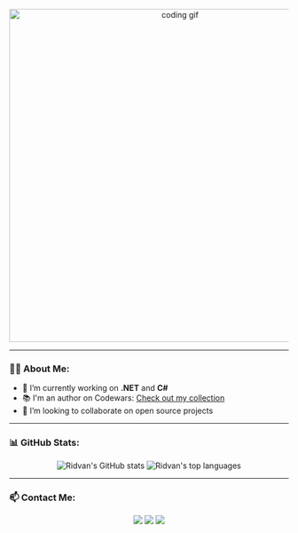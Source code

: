 <!-- Profil Banner GIF -->
<p align="center">
  <img src="https://camo.githubusercontent.com/d1e9733ec79822bcadf8b9a1035840ee511e2f022fe9f652cc163db23dc171d3/68747470733a2f2f6d656469612e67697068792e636f6d2f6d656469612f53576f536b4e36447854737a71494b4571762f67697068792e676966" alt="coding gif" width="600" />
</p>

---

### 👨‍💻 About Me:

- 🚀 I’m currently working on **.NET** and **C#**
- 📚 I'm an author on Codewars: [Check out my collection](https://www.codewars.com/collections/ill-take-your-bet-youre-gonna-regret)
- 🤝 I’m looking to collaborate on open source projects

---

### 📊 GitHub Stats:

<p align="center">
  <img src="https://github-readme-stats.vercel.app/api?username=RidvanOzturk&show_icons=true&theme=radical" alt="Ridvan's GitHub stats" />
  <img src="https://github-readme-stats.vercel.app/api/top-langs/?username=RidvanOzturk&layout=compact&theme=radical" alt="Ridvan's top languages" />
</p>

---

### 📫 Contact Me:

<p align="center">
  <a href="https://www.linkedin.com/in/ridvanozturk"><img src="https://img.shields.io/badge/LinkedIn-%230077B5?style=for-the-badge&logo=linkedin" /></a>
  <a href="https://medium.com/@ridvan"><img src="https://img.shields.io/badge/Medium-%23000000?style=for-the-badge&logo=medium" /></a>
  <a href="mailto:ridvan@example.com"><img src="https://img.shields.io/badge/Email-D14836?style=for-the-badge&logo=gmail&logoColor=white" /></a>
</p>
